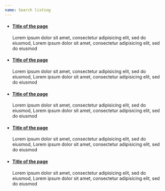 ```yaml
---
name: Search listing
---
```

<ul class="list--block">
    <li>
        <h4><a href="#">Title of the page</a></h4>
        <p>Lorem ipsum dolor sit amet, consectetur adipisicing elit, sed do eiusmod, Lorem ipsum dolor sit amet, consectetur adipisicing elit, sed do eiusmod</p>
    </li>
    <li>
        <h4><a href="#">Title of the page</a></h4>
        <p>Lorem ipsum dolor sit amet, consectetur adipisicing elit, sed do eiusmod, Lorem ipsum dolor sit amet, consectetur adipisicing elit, sed do eiusmod</p>
    </li>
    <li>
        <h4><a href="#">Title of the page</a></h4>
        <p>Lorem ipsum dolor sit amet, consectetur adipisicing elit, sed do eiusmod, Lorem ipsum dolor sit amet, consectetur adipisicing elit, sed do eiusmod</p>
    </li>
    <li>
        <h4><a href="#">Title of the page</a></h4>
        <p>Lorem ipsum dolor sit amet, consectetur adipisicing elit, sed do eiusmod, Lorem ipsum dolor sit amet, consectetur adipisicing elit, sed do eiusmod</p>
    </li>
    <li>
        <h4><a href="#">Title of the page</a></h4>
        <p>Lorem ipsum dolor sit amet, consectetur adipisicing elit, sed do eiusmod, Lorem ipsum dolor sit amet, consectetur adipisicing elit, sed do eiusmod</p>
    </li>
</ul>